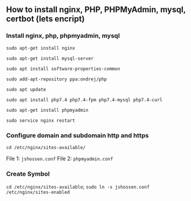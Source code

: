 ## How to install nginx, PHP, PHPMyAdmin, mysql, certbot (lets encript)


### Install nginx, php, phpmyadmin, mysql
`sudo apt-get install nginx`

`sudo apt-get install mysql-server`

`sudo apt install software-properties-common`

`sudo add-apt-repository ppa:ondrej/php`

`sudo apt update`

`sudo apt install php7.4 php7.4-fpm php7.4-mysql php7.4-curl `

`sudo apt-get install phpmyadmin`

`sudo service nginx restart`


### Configure domain and subdomain http and https
`cd /etc/nginx/sites-available/`

File 1: `jshossen.conf`
File 2: `phpmyadmin.conf`


### Create Symbol 
`cd /etc/nginx/sites-available`;
`sudo ln -s jshossen.conf /etc/nginx/sites-enabled`

